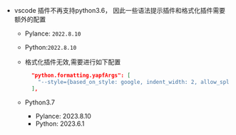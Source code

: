 - vscode 插件不再支持python3.6， 因此一些语法提示插件和格式化插件需要额外的配置

  - Pylance: `2022.8.10`

  - Python:`2022.8.10`

  - 格式化插件无效,需要进行如下配置

    ```json
      "python.formatting.yapfArgs": [
        "--style={based_on_style: google, indent_width: 2, allow_split_before_dict_value: false,indent_dictionary_value: true,split_penalty_import_names=300}"
      ],
    ```

  - Python3.7

    - Pylance: 2023.8.10
    - Python: 2023.6.1
    
  